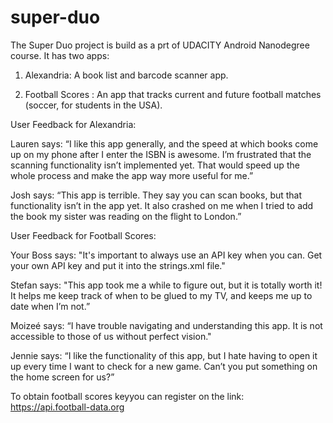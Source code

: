 # super-duo
The Super Duo project is build as a prt of UDACITY Android Nanodegree course. It has two apps:

1) Alexandria: A book list and barcode scanner app.

2) Football Scores : An app that tracks current and future football matches (soccer, for students in the USA).

User Feedback for Alexandria:

Lauren says:  “I like this app generally, and the speed at which books come up on my phone after I enter the ISBN is awesome. I’m frustrated that the scanning functionality isn’t implemented yet. That would speed up the whole process and make the app way more useful for me.”


Josh says:  “This app is terrible. They say you can scan books, but that functionality isn’t in the app yet. It also crashed on me when I tried to add the book my sister was reading on the flight to London.”



User Feedback for Football Scores:


Your Boss says: "It's important to always use an API key when you can. Get your own API key and put it into the strings.xml file."


Stefan says:  "This app took me a while to figure out, but it is totally worth it! It helps me keep track of when to be glued to my TV, and keeps me up to date when I’m not.”


Moizeé says:  “I have trouble navigating and understanding this app. It is not accessible to those of us without perfect vision."


Jennie says:  “I like the functionality of this app, but I hate having to open it up every time I want to check for a new game. Can’t you put something on the home screen for us?”

To obtain football scores keyyou can register on the link: https://api.football-data.org
